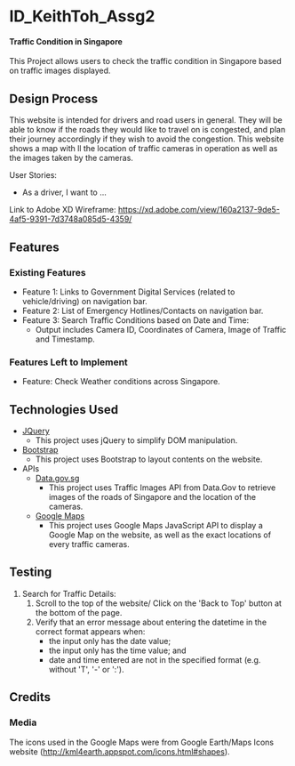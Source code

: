 # ID_KeithToh_Assg2
#### Traffic Condition in Singapore
This Project allows users to check the traffic condition in Singapore based on traffic images displayed. 

## Design Process
This website is intended for drivers and road users in general. They will be able to know if the roads they would like to travel on is congested, and plan their journey accordingly if they wish to avoid the congestion. This website shows a map with ll the location of traffic cameras in operation as well as the images taken by the cameras.

User Stories:
* As a driver, I want to ...

Link to Adobe XD Wireframe: https://xd.adobe.com/view/160a2137-9de5-4af5-9391-7d3748a085d5-4359/ 

## Features
### Existing Features 
* Feature 1: Links to Government Digital Services (related to vehicle/driving) on navigation bar.
* Feature 2: List of Emergency Hotlines/Contacts on navigation bar.
* Feature 3: Search Traffic Conditions based on Date and Time:
    * Output includes Camera ID, Coordinates of Camera, Image of Traffic and Timestamp.
### Features Left to Implement
* Feature: Check Weather conditions across Singapore.

## Technologies Used
* [JQuery](https://jquery.com)
    * This project uses jQuery to simplify DOM manipulation.
* [Bootstrap](https://getbootstrap.com/)
    * This project uses Bootstrap to layout contents on the website.
* APIs
    * [Data.gov.sg](https://data.gov.sg/)
        * This project uses Traffic Images API from Data.Gov to retrieve images of the roads of Singapore and the location of the cameras. 
    * [Google Maps](https://developers.google.com/maps/apis-by-platform)
        * This project uses Google Maps JavaScript API to display a Google Map on the website, as well as the exact locations of every traffic cameras.
## Testing
1. Search for Traffic Details:
    1. Scroll to the top of the website/ Click on the 'Back to Top' button at the bottom of the page.
    2. Verify that an error message about entering the datetime in the correct format appears when:
        * the input only has the date value;
        * the input only has the time value; and
        * date and time entered are not in the specified format (e.g. without 'T', '-' or ':').

## Credits
### Media
The icons used in the Google Maps were from Google Earth/Maps Icons website (http://kml4earth.appspot.com/icons.html#shapes).